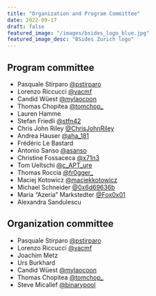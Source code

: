 ```yaml
---
title: "Organization and Program Committee"
date: 2022-09-17
draft: false
featured_image: "/images/bsides_logo_blue.jpg"
featured_image_desc: "BSides Zurich logo"
---
```


## Program committee

- Pasquale Stirparo [@pstirparo](https://twitter.com/pstirparo)
- Lorenzo Riccucci [@vacmf](https://twitter.com/vacmf)
- Candid Wüest [@mylaocoon](https://twitter.com/mylaocoon)
- Thomas Chopitea [@tomchop_](https://twitter.com/tomchop_)
- Lauren Hamme
- Stefan Friedli [@stfn42](https://twitter.com/stfn42)
- Chris John Riley [@ChrisJohnRiley](https://twitter.com/ChrisJohnRiley)
- Andrea Hauser [@aha_181](https://twitter.com/aha_181)
- Frédéric Le Bastard
- Antonio Sanso [@asanso](https://twitter.com/asanso)
- Christine Fossaceca [@x71n3](https://twitter.com/x71n3)
- Tom Ueltschi [@c_APT_ure](https://twitter.com/c_APT_ure)
- Thomas Roccia [@fr0gger_](https://twitter.com/fr0gger_)
- Maciej Kotowicz [@maciekkotowicz](https://twitter.com/maciekkotowicz)
- Michael Schneider [@0x6d69636b](https://twitter.com/0x6d69636b)
- Maria “Azeria” Markstedter [@Fox0x01](https://twitter.com/Fox0x01)
- Alexandra Sandulescu

## Organization committee

- Pasquale Stirparo [@pstirparo](https://twitter.com/pstirparo)
- Lorenzo Riccucci [@vacmf](https://twitter.com/vacmf)
- Joachim Metz
- Urs Burkhard
- Candid Wüest [@mylaocoon](https://twitter.com/mylaocoon)
- Thomas Chopitea [@tomchop\_](https://twitter.com/tomchop_)
- Steve Micallef [@binarypool](https://twitter.com/binarypool)

